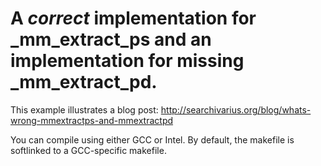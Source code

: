 A *correct* implementation for _mm_extract_ps and an implementation for missing _mm_extract_pd.
============

This example illustrates a blog post: http://searchivarius.org/blog/whats-wrong-mmextractps-and-mmextractpd

You can compile using either GCC or Intel. By default, the makefile is softlinked to a GCC-specific makefile.
